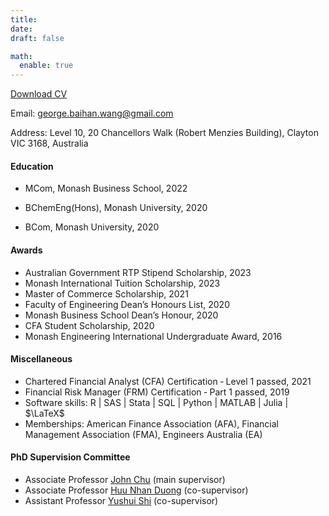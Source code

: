 ```yaml
---
title:
date: 
draft: false

math:
  enable: true 
---
```


<a href="CV-GeorgeBaihanWang.pdf" target="_blank">Download CV</a>

Email: george.baihan.wang@gmail.com

Address: Level 10, 20 Chancellors Walk (Robert Menzies Building), Clayton VIC 3168, Australia

#### Education

* MCom, Monash Business School, 2022
  
* BChemEng(Hons), Monash University, 2020

* BCom, Monash University, 2020
 
  

#### Awards
* Australian Government RTP Stipend Scholarship, 2023
* Monash International Tuition Scholarship, 2023
* Master of Commerce Scholarship, 2021
* Faculty of Engineering Dean’s Honours List, 2020
* Monash Business School Dean’s Honour, 2020
* CFA Student Scholarship, 2020
* Monash Engineering International Undergraduate Award, 2016


#### Miscellaneous
* Chartered Financial Analyst (CFA) Certification ‑ Level 1 passed, 2021
* Financial Risk Manager (FRM) Certification ‑ Part 1 passed, 2019
* Software skills: R | SAS | Stata | SQL | Python | MATLAB | Julia | $\LaTeX$
* Memberships: American Finance Association (AFA), Financial Management Association (FMA), Engineers Australia (EA)







#### PhD Supervision Committee
 - Associate Professor <a href="https://johnchungyenchu.org/" target="_blank" rel="noopener noreferrer">John Chu</a> (main supervisor)
 - Associate Professor <a href="https://research.monash.edu/en/persons/huu-nhan-duong" target="_blank" rel="noopener noreferrer">Huu Nhan Duong</a> (co-supervisor)
 - Assistant Professor <a href="https://sites.google.com/view/yushuis" target="_blank" rel="noopener noreferrer">Yushui Shi</a> (co-supervisor)
